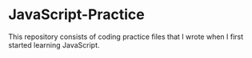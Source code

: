 # JavaScript-Practice

This repository consists of coding practice files that I wrote when I first started learning JavaScript.
